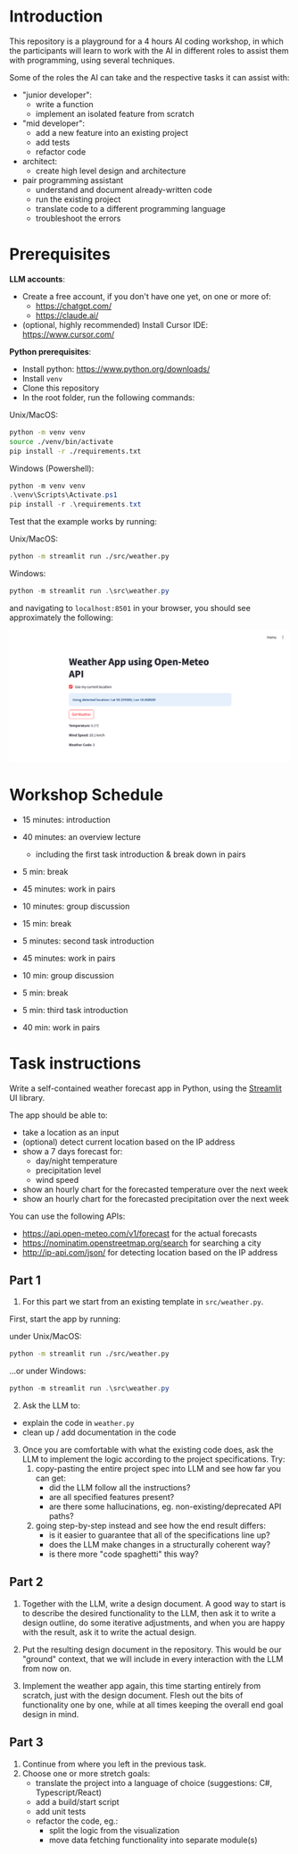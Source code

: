 # Introduction

This repository is a playground for a 4 hours AI coding workshop, in which the participants will learn to work with the AI in different roles to assist them with programming, using several techniques.

Some of the roles the AI can take and the respective tasks it can assist with:

- "junior developer":
    - write a function
    - implement an isolated feature from scratch
- "mid developer":
    - add a new feature into an existing project
    - add tests
    - refactor code
- architect:
    - create high level design and architecture
- pair programming assistant
    - understand and document already-written code
    - run the existing project
    - translate code to a different programming language
    - troubleshoot the errors

# Prerequisites

**LLM accounts**:
- Create a free account, if you don't have one yet, on one or more of:
    - https://chatgpt.com/
    - https://claude.ai/
- (optional, highly recommended) Install Cursor IDE: https://www.cursor.com/

**Python prerequisites**:
- Install python: https://www.python.org/downloads/
- Install `venv`
- Clone this repository
- In the root folder, run the following commands:

Unix/MacOS:
```bash
python -m venv venv
source ./venv/bin/activate
pip install -r ./requirements.txt
```

Windows (Powershell):
```powershell
python -m venv venv
.\venv\Scripts\Activate.ps1
pip install -r .\requirements.txt
```

Test that the example works by running:

Unix/MacOS:
```bash
python -m streamlit run ./src/weather.py
```

Windows:
```powershell
python -m streamlit run .\src\weather.py
```

and navigating to `localhost:8501` in your browser, you should see approximately the following:

![First version of the weather app](./doc/first_version.png)

# Workshop Schedule

- 15 minutes: introduction
- 40 minutes: an overview lecture
  - including the first task introduction & break down in pairs

- 5 min: break

- 45 minutes: work in pairs
- 10 minutes: group discussion

- 15 min: break

- 5 minutes: second task introduction
- 45 minutes: work in pairs
- 10 min: group discussion

- 5 min: break

- 5 min: third task introduction
- 40 min: work in pairs

# Task instructions

Write a self-contained weather forecast app in Python, using the [Streamlit](https://streamlit.io/) UI library.

The app should be able to:

- take a location as an input
- (optional) detect current location based on the IP address
- show a 7 days forecast for:
    - day/night temperature
    - precipitation level
    - wind speed
- show an hourly chart for the forecasted temperature over the next week
- show an hourly chart for the forecasted precipitation over the next week

You can use the following APIs:

- https://api.open-meteo.com/v1/forecast for the actual forecasts
- https://nominatim.openstreetmap.org/search for searching a city
- http://ip-api.com/json/ for detecting location based on the IP address


## Part 1

1. For this part we start from an existing template in `src/weather.py`.

First, start the app by running:

under Unix/MacOS:
```bash
python -m streamlit run ./src/weather.py
```

...or under Windows:
```powershell
python -m streamlit run .\src\weather.py
```

2. Ask the LLM to:

- explain the code in `weather.py`
- clean up / add documentation in the code

3. Once you are comfortable with what the existing code does, ask the LLM to implement the logic according to the project specifications. Try:
    1. copy-pasting the entire project spec into LLM and see how far you can get:
        - did the LLM follow all the instructions?
        - are all specified features present?
        - are there some hallucinations, eg. non-existing/deprecated API paths?
    2. going step-by-step instead and see how the end result differs:
        - is it easier to guarantee that all of the specifications line up?
        - does the LLM make changes in a structurally coherent way?
        - is there more "code spaghetti" this way?


## Part 2

1. Together with the LLM, write a design document. A good way to start is to describe the desired functionality to the LLM, then ask it to write a design outline, do some iterative adjustments, and when you are happy with the result, ask it to write the actual design.

2. Put the resulting design document in the repository. This would be our "ground" context, that we will include in every interaction with the LLM from now on.

3. Implement the weather app again, this time starting entirely from scratch, just with the design document. Flesh out the bits of functionality one by one, while at all times keeping the overall end goal design in mind.

## Part 3

1. Continue from where you left in the previous task.
2. Choose one or more stretch goals:
    - translate the project into a language of choice (suggestions: C#, Typescript/React)
    - add a build/start script
    - add unit tests
    - refactor the code, eg.:
        - split the logic from the visualization
        - move data fetching functionality into separate module(s)
